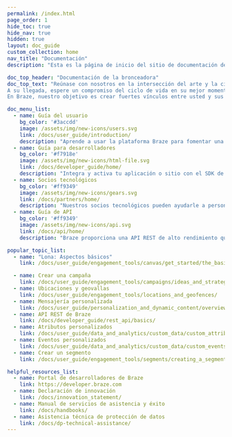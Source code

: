 ```yaml
---
permalink: /index.html
page_order: 1
hide_toc: true
hide_nav: true
hidden: true
layout: doc_guide
custom_collection: home
nav_title: "Documentación"
description: "Esta es la página de inicio del sitio de documentación de Braze. Aquí puede encontrar enlaces a la guía del usuario, la guía del desarrollador, la guía de API, la documentación de socios tecnológicos y artículos de ayuda. También puede encontrar enlaces rápidos a enlaces útiles y artículos populares."

doc_top_header: "Documentación de la bronceadora"
doc_top_text: "Reúnase con nosotros en la intersección del arte y la ciencia. Encuéntranos en el momento o en los años luz por venir.
A su llegada, espere un compromiso del ciclo de vida en su mejor momento.
En Braze, nuestro objetivo es crear fuertes vínculos entre usted y sus clientes o usuarios."

doc_menu_list:
  - name: Guía del usuario
    bg_color: '#3accdd'
    image: /assets/img/new-icons/users.svg
    link: /docs/user_guide/introduction/
    description: "Aprende a usar la plataforma Braze para fomentar una experiencia del cliente más impactante."
  - name: Guía para desarrolladores
    bg_color: '#f7918e'
    image: /assets/img/new-icons/html-file.svg
    link: /docs/developer_guide/home/
    description: "Integra y activa tu aplicación o sitio con el SDK de Braze."
  - name: Socios tecnológicos
    bg_color: '#ff9349'
    image: /assets/img/new-icons/gears.svg
    link: /docs/partners/home/
    description: "Nuestros socios tecnológicos pueden ayudarle a personalizar su experiencia Braze y sus relaciones con los clientes."
  - name: Guía de API
    bg_color: '#ff9349'
    image: /assets/img/new-icons/api.svg
    link: /docs/api/home/
    description: "Braze proporciona una API REST de alto rendimiento que te permite rastrear usuarios, enviar mensajes, exportar datos y más."

popular_topic_list:
  - name: "Lona: Aspectos básicos"
    link: /docs/user_guide/engagement_tools/canvas/get_started/the_basics/

  - name: Crear una campaña
    link: /docs/user_guide/engagement_tools/campaigns/ideas_and_strategies/active_user_campaigns/
  - name: Ubicaciones y geovallas
    link: /docs/user_guide/engagement_tools/locations_and_geofences/
  - name: Mensajería personalizada
    link: /docs/user_guide/personalization_and_dynamic_content/overview/
  - name: API REST de Braze
    link: /docs/developer_guide/rest_api/basics/
  - name: Atributos personalizados
    link: /docs/user_guide/data_and_analytics/custom_data/custom_attributes/
  - name: Eventos personalizados
    link: /docs/user_guide/data_and_analytics/custom_data/custom_events/
  - name: Crear un segmento
    link: /docs/user_guide/engagement_tools/segments/creating_a_segment/

helpful_resources_list:
  - name: Portal de desarrolladores de Braze
    link: https://developer.braze.com
  - name: Declaración de innovación
    link: /docs/innovation_statement/
  - name: Manual de servicios de asistencia y éxito
    link: /docs/handbooks/
  - name: Asistencia técnica de protección de datos
    link: /docs/dp-technical-assistance/
---
```



